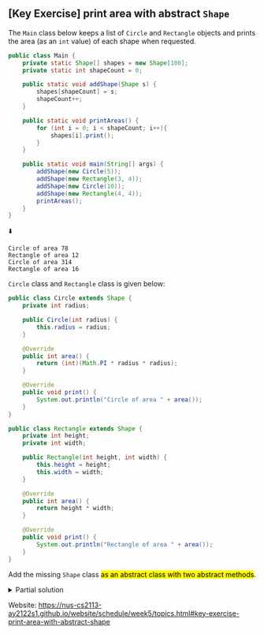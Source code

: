## \[Key Exercise\] print area with abstract `Shape`

The `Main` class below keeps a list of `Circle` and `Rectangle` objects and 
prints the area (as an `int` value) of each shape when requested.

```java
public class Main {
    private static Shape[] shapes = new Shape[100];
    private static int shapeCount = 0;

    public static void addShape(Shape s) {
        shapes[shapeCount] = s;
        shapeCount++;
    }

    public static void printAreas() {
        for (int i = 0; i < shapeCount; i++){
            shapes[i].print();
        }
    }

    public static void main(String[] args) {
        addShape(new Circle(5));
        addShape(new Rectangle(3, 4));
        addShape(new Circle(10));
        addShape(new Rectangle(4, 4));
        printAreas();
    }
}
```

⬇️

```console
Circle of area 78
Rectangle of area 12
Circle of area 314
Rectangle of area 16
```

`Circle` class and `Rectangle` class is given below:

```java
public class Circle extends Shape {
    private int radius;

    public Circle(int radius) {
        this.radius = radius;
    }

    @Override
    public int area() {
        return (int)(Math.PI * radius * radius);
    }

    @Override
    public void print() {
        System.out.println("Circle of area " + area());
    }
}
```

```java
public class Rectangle extends Shape {
    private int height;
    private int width;

    public Rectangle(int height, int width) {
        this.height = height;
        this.width = width;
    }

    @Override
    public int area() {
        return height * width;
    }

    @Override
    public void print() {
        System.out.println("Rectangle of area " + area());
    }
}
```

Add the missing `Shape` class <mark>as an abstract class with two abstract 
methods</mark>.

<details>
  <summary>Partial solution</summary>

  ```java
  public abstract class Shape {
      public abstract int area();
      // ...
  }
  ```
</details>

Website: https://nus-cs2113-ay2122s1.github.io/website/schedule/week5/topics.html#key-exercise-print-area-with-abstract-shape
